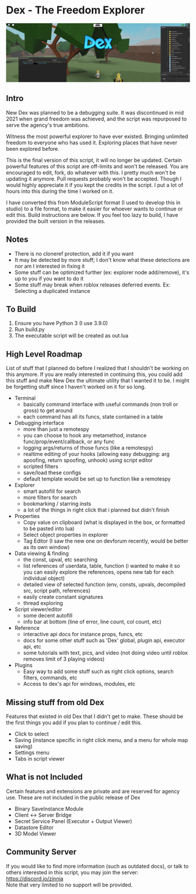 # Dex - The Freedom Explorer
![Logo](/logo.png)

## Intro
New Dex was planned to be a debugging suite.
It was discontinued in mid 2021 when grand freedom was achieved, and the script was repurposed to serve the agency's true ambitions.

Witness the most powerful explorer to have ever existed. Bringing unlimited freedom to everyone who has used it. Exploring places that have never been explored before.
	
This is the final version of this script, it will no longer be updated. Certain powerful features of this script are off-limits and won't be released.
You are encouraged to edit, fork, do whatever with this. I pretty much won't be updating it anymore. Pull requests probably won't be accepted.
Though I would highly appreciate it if you kept the credits in the script. I put a lot of hours into this during the time I worked on it.

I have converted this from ModuleScript format (I used to develop this in studio) to a file format, to make it easier for whoever wants to continue or edit this. Build instructions are below.
If you feel too lazy to build, I have provided the built version in the releases.

## Notes
- There is no cloneref protection, add it if you want
- It may be detected by more stuff; I don't know what these detections are nor am I interested in fixing it
- Some stuff can be optimized further (ex: explorer node add/remove), it's up to you if you want to do it
- Some stuff may break when roblox releases deferred events. Ex: Selecting a duplicated instance

## To Build
1. Ensure you have Python 3 (I use 3.9.0)
2. Run build.py
3. The executable script will be created as out.lua

## High Level Roadmap
List of stuff that I planned do before I realized that I shouldn't be working on this anymore. If you are really interested in continuing this, you could add this stuff and make New Dex the ultimate utility that I wanted it to be. I might be forgetting stuff since I haven't worked on it for so long.
- Terminal
	* basically command interface with useful commands (non troll or gross) to get around
	* each command has all its funcs, state contained in a table
- Debugging interface
	* more than just a remotespy
	* you can choose to hook any metamethod, instance func/prop/event/callback, or any func
	* logging args/returns of those funcs (like a remotespy)
	* realtime editing of your hooks (allowing easy debugging: arg apoofing, return spoofing, unhook) using script editor
	* scripted filters
	* save/load these configs
	* default template would be set up to function like a remotespy
- Explorer
	* smart autofill for search
	* more filters for search
	* bookmarking / starring insts
	* a lot of the things in right click that i planned but didn't finish
- Properties
	* Copy value on clipboard (what is displayed in the box, or formatted to be pasted into lua)
	* Select object properties in explorer
	* Tag Editor (I saw the new one on devforum recently, would be better as its own window)
- Data viewing & finding
	* the const, upval, etc searching
	* list references of userdata, table, function (i wanted to make it so you can easily explore the references, opens new tab for each individual object)
	* detailed view of selected function (env, consts, upvals, decompiled src, script path, references)
	* easily create constant signatures
	* thread exploring
- Script viewer/editor
	* some decent autofill
	* info bar at bottom (line of error, line count, col count, etc)
- Reference
	* interactive api docs for instance props, funcs, etc
	* docs for some other stuff such as 'Dex' global, plugin api, executor api, etc
	* some tutorials with text, pics, and video (not doing video until roblox removes limit of 3 playing videos)
- Plugins
	* Easy way to add some stuff such as right click options, search filters, commands, etc
	* Access to dex's api for windows, modules, etc

## Missing stuff from old Dex
Features that existed in old Dex that I didn't get to make. These should be the first things you add if you plan to continue / edit this.
- Click to select
- Saving (instance specific in right click menu, and a menu for whole map saving)
- Settings menu
- Tabs in script viewer

## What is not Included
Certain features and extensions are private and are reserved for agency use. These are not included in the public release of Dex
- Binary SaveInstance Module
- Client <-> Server Bridge
- Secret Service Panel (Executor + Output Viewer)
- Datastore Editor
- 3D Model Viewer

## Community Server
If you would like to find more information (such as outdated docs), or talk to others interested in this script, you may join the server:<br>https://discord.io/zinnia<br>
Note that very limited to no support will be provided.
